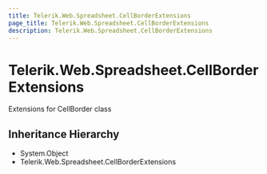 ```yaml
---
title: Telerik.Web.Spreadsheet.CellBorderExtensions
page_title: Telerik.Web.Spreadsheet.CellBorderExtensions
description: Telerik.Web.Spreadsheet.CellBorderExtensions
---
```


# Telerik.Web.Spreadsheet.CellBorderExtensions

Extensions for CellBorder class

## Inheritance Hierarchy

* System.Object
* Telerik.Web.Spreadsheet.CellBorderExtensions

